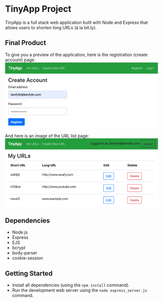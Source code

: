 # TinyApp Project

TinyApp is a full stack web application built with Node and Express that allows users to shorten long URLs (à la bit.ly).

## Final Product

To give you a preview of the application, here is the registration (create account) page:
!["create account"](https://github.com/ken-fyfe/tinyapp/blob/master/docs/registration%20screen.png)

And here is an image of the URL list page:
!["URL list"](https://github.com/ken-fyfe/tinyapp/blob/master/docs/URL%20index%20page.png)

## Dependencies

- Node.js
- Express
- EJS
- bcrypt
- body-parser
- cookie-session

## Getting Started

- Install all dependencies (using the `npm install` command).
- Run the development web server using the `node express_server.js` command.